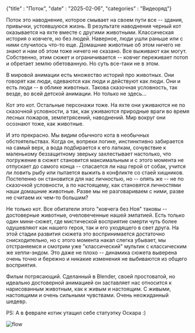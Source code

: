 {"title" : "Поток", "date" : "2025-02-06", "categories" : "Видеоряд"}

Поток это наводнение, которое смывает на своем пути все -- здания, привычки, устоявшуюся жизнь. В результате наводнения черный кот оказывается на яхте вместе с другими животными. Классическая история о ковчеге, но без людей. Наверное, люди ушли раньше или с ними случилось что-то еще. Домашние животные об этом ничего не знают и нам об этом тоже ничего не сказано. Все выживают как могут. Собственно, этим сюжет и ограничивается -- ковчег переживает потоп и обретает землю обетованную. Но суть все-таки не в этом.

В мировой анимации есть множество историй про животных. Они говорят как люди, одеваются как люди и действуют как люди. Они и есть люди -- в облике животных. Такова сказочная условность, так везде, во всей детской анимации. Но только не здесь...

Кот это кот. Остальные персонажи тоже. На яхте они уживаются не по сказочной условности, а так, как уживаются природные враги во время лесных пожаров, землетрясений, наводнений. Мир вокруг они осознают тоже, как животные.

И это прекрасно. Мы видим обычного кота в необычных обстоятельствах. Когда он, вопреки логике, инстинктивно забирается на самый верх, а вода подбирается к его лапкам, сочувствие к маленькому беззащитному зверьку захлестывает настолько, что погружение в сюжет становится максимальным и с этого момента не отпускает до самого конца -- спасается ли наш герой от собак, учится ли ловить рыбу или пытается выжить в конфликте со стаей хищников.  Постепенно он становится для нас личностью, но -- опять же -- не по сказочной условности, а по настоящему, как становятся личностями наши домашние животные. Разве мы не разговариваем с ними, разве не считаем их чем-то большим?

Не только кот. Все обитатели этого "ковчега без Ноя" таковы -- достоверные животные, очеловеченные нашей эмпатией. Есть только один мини-сюжет, где мистической восприятие смерти чуть более одушевляют как нашего героя, так и его уходящего в свет друга. На этой стадии развития сюжета это воспринимается достаточно снисходительно, но с этого момента накал слегка убывает, мы отстраняемся и смотрим уже "классический" мультик с классическим же хеппи-эндом. Это даже не плохо -- динамика сюжета выверена очень точно и бережно и никакие изменения не выбиваются из общего восприятия.

Фильм потрясающий. Сделанный в Blender, своей простоватой, но идеально достоверной анимацией он заставляет нас относится к нарисованным животным, как к живым и настоящим. С живыми, настоящими и очень сильными чувствами. Очень неожиданный шедевр.

PS: А в феврале котик утащил себе статуэтку Оскара :)

![flow](../images/flow.jpg)